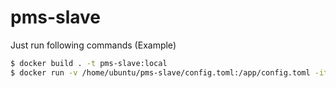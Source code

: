 # pms-slave

Just run following commands (Example)

```Bash
$ docker build . -t pms-slave:local
$ docker run -v /home/ubuntu/pms-slave/config.toml:/app/config.toml -it --privileged pms-slave:local
```